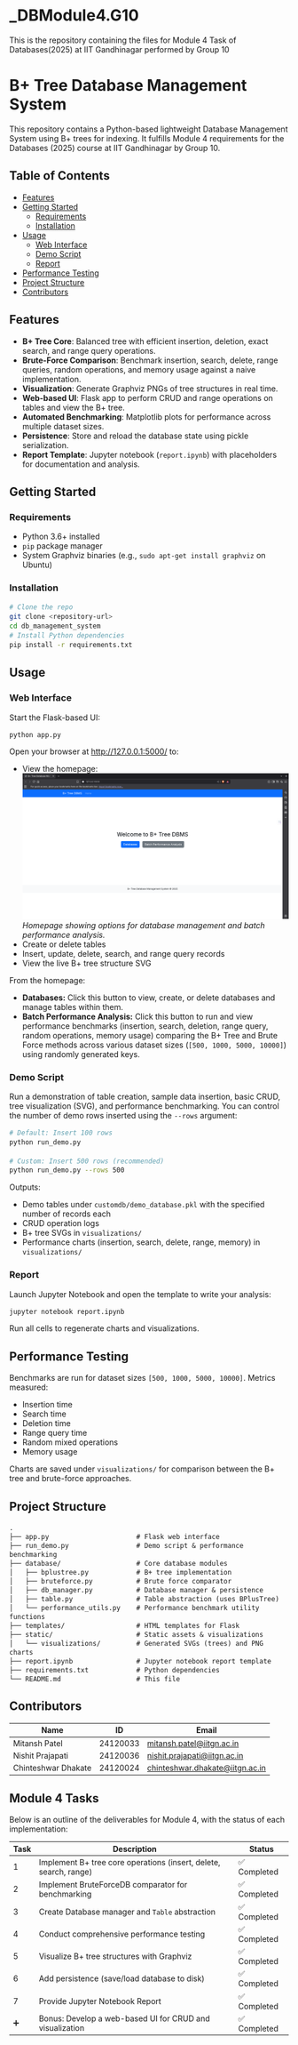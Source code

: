 # _DBModule4.G10
This is the repository containing the files for Module 4 Task of Databases(2025) at IIT Gandhinagar performed by Group 10

# B+ Tree Database Management System

This repository contains a Python-based lightweight Database Management System using B+ trees for indexing. It fulfills Module 4 requirements for the Databases (2025) course at IIT Gandhinagar by Group 10.

## Table of Contents

- [Features](#features)
- [Getting Started](#getting-started)
  - [Requirements](#requirements)
  - [Installation](#installation)
- [Usage](#usage)
  - [Web Interface](#web-interface)
  - [Demo Script](#demo-script)
  - [Report](#report)
- [Performance Testing](#performance-testing)
- [Project Structure](#project-structure)
- [Contributors](#contributors)

## Features

- **B+ Tree Core**: Balanced tree with efficient insertion, deletion, exact search, and range query operations.
- **Brute-Force Comparison**: Benchmark insertion, search, delete, range queries, random operations, and memory usage against a naive implementation.
- **Visualization**: Generate Graphviz PNGs of tree structures in real time.
- **Web-based UI**: Flask app to perform CRUD and range operations on tables and view the B+ tree.
- **Automated Benchmarking**: Matplotlib plots for performance across multiple dataset sizes.
- **Persistence**: Store and reload the database state using pickle serialization.
- **Report Template**: Jupyter notebook (`report.ipynb`) with placeholders for documentation and analysis.

## Getting Started

### Requirements

- Python 3.6+ installed
- `pip` package manager
- System Graphviz binaries (e.g., `sudo apt-get install graphviz` on Ubuntu)

### Installation

```bash
# Clone the repo
git clone <repository-url>
cd db_management_system
# Install Python dependencies
pip install -r requirements.txt
```

## Usage

### Web Interface

Start the Flask-based UI:

```bash
python app.py
```

Open your browser at http://127.0.0.1:5000/ to:
- View the homepage:
  ![Homepage Screenshot](db_management_system/homepage.png)
  *Homepage showing options for database management and batch performance analysis.*
- Create or delete tables
- Insert, update, delete, search, and range query records
- View the live B+ tree structure SVG

From the homepage:
*   **Databases:** Click this button to view, create, or delete databases and manage tables within them.
*   **Batch Performance Analysis:** Click this button to run and view performance benchmarks (insertion, search, deletion, range query, random operations, memory usage) comparing the B+ Tree and Brute Force methods across various dataset sizes (`[500, 1000, 5000, 10000]`) using randomly generated keys.

### Demo Script

Run a demonstration of table creation, sample data insertion, basic CRUD, tree visualization (SVG), and performance benchmarking. You can control the number of demo rows inserted using the `--rows` argument:

```bash
# Default: Insert 100 rows
python run_demo.py

# Custom: Insert 500 rows (recommended)
python run_demo.py --rows 500
```

Outputs:
- Demo tables under `customdb/demo_database.pkl` with the specified number of records each
- CRUD operation logs
- B+ tree SVGs in `visualizations/`
- Performance charts (insertion, search, delete, range, memory) in `visualizations/`

### Report

Launch Jupyter Notebook and open the template to write your analysis:

```bash
jupyter notebook report.ipynb
```

Run all cells to regenerate charts and visualizations.

## Performance Testing

Benchmarks are run for dataset sizes `[500, 1000, 5000, 10000]`. Metrics measured:
- Insertion time
- Search time
- Deletion time
- Range query time
- Random mixed operations
- Memory usage

Charts are saved under `visualizations/` for comparison between the B+ tree and brute-force approaches.

## Project Structure

```
.
├── app.py                      # Flask web interface
├── run_demo.py                 # Demo script & performance benchmarking
├── database/                   # Core database modules
│   ├── bplustree.py            # B+ tree implementation
│   ├── bruteforce.py           # Brute force comparator
│   ├── db_manager.py           # Database manager & persistence
│   ├── table.py                # Table abstraction (uses BPlusTree)
│   └── performance_utils.py    # Performance benchmark utility functions
├── templates/                  # HTML templates for Flask
├── static/                     # Static assets & visualizations
│   └── visualizations/         # Generated SVGs (trees) and PNG charts
├── report.ipynb                # Jupyter notebook report template
├── requirements.txt            # Python dependencies
└── README.md                   # This file
```


## Contributors

| Name                  | ID        | Email                           |
|-----------------------|-----------|---------------------------------|
| Mitansh Patel         | 24120033  | mitansh.patel@iitgn.ac.in       |
| Nishit Prajapati      | 24120036  | nishit.prajapati@iitgn.ac.in    |
| Chinteshwar Dhakate   | 24120024  | chinteshwar.dhakate@iitgn.ac.in |

## Module 4 Tasks

Below is an outline of the deliverables for Module 4, with the status of each implementation:

| Task | Description                                               | Status      |
|------|-----------------------------------------------------------|-------------|
| 1    | Implement B+ tree core operations (insert, delete, search, range) | ✅ Completed |
| 2    | Implement BruteForceDB comparator for benchmarking         | ✅ Completed |
| 3    | Create Database manager and `Table` abstraction            | ✅ Completed |
| 4    | Conduct comprehensive performance testing                 | ✅ Completed |
| 5    | Visualize B+ tree structures with Graphviz                | ✅ Completed |
| 6    | Add persistence (save/load database to disk)              | ✅ Completed |
| 7    | Provide Jupyter Notebook Report                           | ✅ Completed |
| ➕   | Bonus: Develop a web-based UI for CRUD and visualization  | ✅ Completed |
